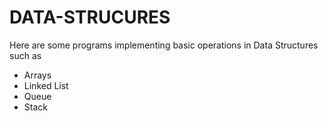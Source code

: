 # DATA-STRUCURES
Here are some programs implementing basic operations in Data Structures such as 
- Arrays
- Linked List
- Queue
- Stack
